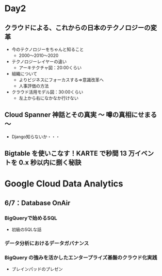 # Day2 
## クラウドによる、これからの日本のテクノロジーの変革
* 今のテクノロジーをちゃんと知ること
    + 2000～2010～2020 
* テクノロジーレイヤーの違い
    + アーキテクチャ図：20:00くらい
* 組織について
    + よりビジネスにフォーカスする⇒意識改革へ
    + 人事評価の方法
* クラウド活用モデル図：30:00くらい
    + 左上から右になかなか行けない

## Cloud Spanner 神話とその真実 〜 噂の真相にせまる 〜
* Django知らないか・・・

## Bigtable を使いこなす！KARTE で秒間 13 万イベントを 0.x 秒以内に捌く秘訣

# Google Cloud Data Analytics
## 6/7：Database OnAir
### BigQueryで始めるSQL
* 初級のSQLな話
    
### データ分析におけるデータガバナンス

### BigQuery の強みを活かしたエンタープライズ基盤のクラウド化実践
* ブレインパッドのプレゼン
